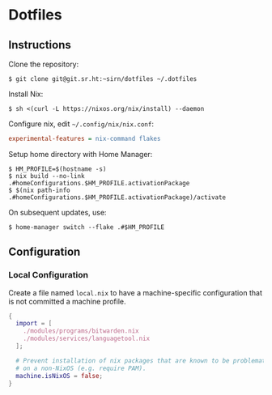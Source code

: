 # Dotfiles

## Instructions

Clone the repository:

```shell
$ git clone git@git.sr.ht:~sirn/dotfiles ~/.dotfiles
```

Install Nix:

```shell
$ sh <(curl -L https://nixos.org/nix/install) --daemon
```

Configure nix, edit `~/.config/nix/nix.conf`:

```ini
experimental-features = nix-command flakes
```

Setup home directory with Home Manager:

```shell
$ HM_PROFILE=$(hostname -s)
$ nix build --no-link .#homeConfigurations.$HM_PROFILE.activationPackage
$ $(nix path-info .#homeConfigurations.$HM_PROFILE.activationPackage)/activate
```

On subsequent updates, use:

```shell
$ home-manager switch --flake .#$HM_PROFILE
```

## Configuration

### Local Configuration

Create a file named `local.nix` to have a machine-specific configuration that is not committed a machine profile.

```nix
{
  import = [
    ./modules/programs/bitwarden.nix
    ./modules/services/languagetool.nix
  ];

  # Prevent installation of nix packages that are known to be problematic
  # on a non-NixOS (e.g. require PAM).
  machine.isNixOS = false;
}
```
